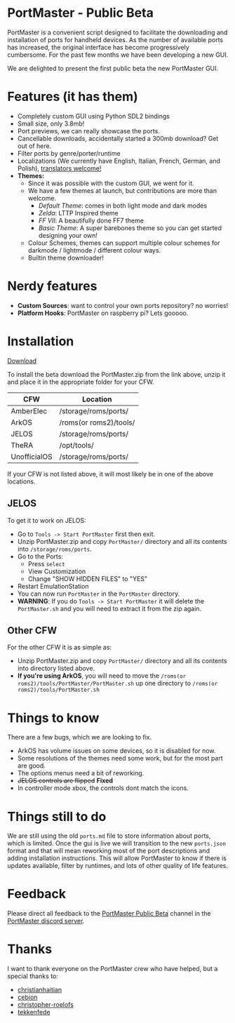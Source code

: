 # PortMaster - Public Beta

PortMaster is a convenient script designed to facilitate the downloading and installation of ports for handheld devices. As the number of available ports has increased, the original interface has become progressively cumbersome. For the past few months we have been developing a new GUI.

We are delighted to present the first public beta the new PortMaster GUI.

# Features (it has them)

- Completely custom GUI using Python SDL2 bindings
- Small size, only 3.8mb!
- Port previews, we can really showcase the ports.
- Cancellable downloads, accidentally started a 300mb download? Get out of here.
- Filter ports by genre/porter/runtime
- Localizations (We currently have English, Italian, French, German, and Polish), [translators welcome!](https://crowdin.com/project/portmaster)
- **Themes:**
  - Since it was possible with the custom GUI, we went for it.
  - We have a few themes at launch, but contributions are more than welcome.
    - *Default Theme*: comes in both light mode and dark modes
    - *Zelda*: LTTP Inspired theme
    - *FF VII*: A beautifully done FF7 theme
    - *Basic Theme*: A super barebones theme so you can get started designing your own!
  - Colour Schemes, themes can support multiple colour schemes for darkmode / lightmode / different colour ways.
  - Builtin theme downloader!

# Nerdy features

- **Custom Sources**: want to control your own ports repository? no worries!
- **Platform Hooks**: PortMaster on raspberry pi? Lets gooooo.


# Installation

[Download](https://github.com/kloptops/harbourmaster/releases/latest)

To install the beta download the PortMaster.zip from the link above, unzip it and place it in the appropriate folder for your CFW.

| CFW          | Location               |
|--------------|------------------------|
| AmberElec    | /storage/roms/ports/   |
| ArkOS        | /roms(or roms2)/tools/ |
| JELOS        | /storage/roms/ports/   |
| TheRA        | /opt/tools/            |
| UnofficialOS | /storage/roms/ports/   |

If your CFW is not listed above, it will most likely be in one of the above locations.

## JELOS

To get it to work on JELOS:

- Go to `Tools -> Start PortMaster` first then exit.
- Unzip PortMaster.zip and copy `PortMaster/` directory and all its contents into `/storage/roms/ports`.
- Go to the Ports:
  - Press `select`
  - View Customization
  - Change "SHOW HIDDEN FILES" to "YES"
- Restart EmulationStation
- You can now run `PortMaster` in the `PortMaster` directory.
- **WARNING**: If you do `Tools -> Start PortMaster` it will delete the `PortMaster.sh` and you will need to extract it from the zip again.

## Other CFW

For the other CFW it is as simple as:

- Unzip PortMaster.zip and copy `PortMaster/` directory and all its contents into directory listed above.
- **If you're using ArkOS**, you will need to move the `/roms(or roms2)/tools/PortMaster/PortMaster.sh` up one directory to `/roms(or roms2)/tools/PortMaster.sh`

# Things to know

There are a few bugs, which we are looking to fix.

- ArkOS has volume issues on some devices, so it is disabled for now.
- Some resolutions of the themes need some work, but for the most part are good.
- The options menus need a bit of reworking.
- ~~JELOS controls are flipped~~ **Fixed**
- In controller mode xbox, the controls dont match the icons.

# Things still to do

We are still using the old `ports.md` file to store information about ports, which is limited. Once the gui is live we will transition to the new `ports.json` format and that will mean reworking most of the port descriptions and adding installation instructions. This will allow PortMaster to know if there is updates available, filter by runtimes, and lots of other quality of life features.

# Feedback

Please direct all feedback to the [PortMaster Public Beta](https://discord.com/channels/1122861252088172575/1144846802701520997) channel in the [PortMaster discord server](https://discord.gg/SbVcUM4qFp).

# Thanks

I want to thank everyone on the PortMaster crew who have helped, but a special thanks to:

- [christianhaitian](https://github.com/christianhaitian)
- [cebion](https://github.com/cebion)
- [christopher-roelofs](https://github.com/christopher-roelofs)
- [tekkenfede](https://github.com/tekkenfede)
